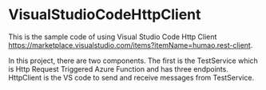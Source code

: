 # VisualStudioCodeHttpClient

This is the sample code of using Visual Studio Code Http Client https://marketplace.visualstudio.com/items?itemName=humao.rest-client.


In this project, there are two components. The first is the TestService which is Http Request Triggered Azure Function and has three endpoints. HttpClient is the VS code to send and receive messages from TestService.